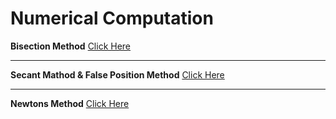 # Numerical Computation

**Bisection Method**
[Click Here](./Homework_1/README.md)

---

**Secant Mathod & False Position Method**
[Click Here](./Homework_2/README.md)

---

**Newtons Method**
[Click Here](./Homework_3/README.md)